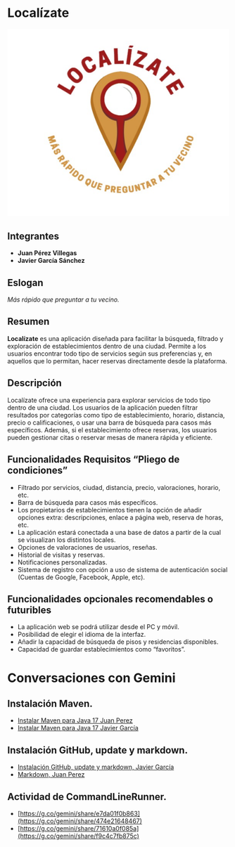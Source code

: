 # Localízate

![LOGO](Imagen/logo.jpeg)

## Integrantes
- **Juan Pérez Villegas**
- **Javier García Sánchez**

## Eslogan
*Más rápido que preguntar a tu vecino.*

## Resumen
**Localízate** es una aplicación diseñada para facilitar la búsqueda, filtrado y exploración de establecimientos dentro de una ciudad. Permite a los usuarios encontrar todo tipo de servicios según sus preferencias y, en aquellos que lo permitan, hacer reservas directamente desde la plataforma.

## Descripción 
Localízate ofrece una experiencia para explorar servicios de todo tipo dentro de una ciudad. Los usuarios de la aplicación pueden filtrar resultados por categorías como tipo de establecimiento, horario, distancia, precio o calificaciones, o usar una barra de búsqueda para casos más específicos. Además, si el establecimiento ofrece reservas, los usuarios pueden gestionar citas o reservar mesas de manera rápida y eficiente.

## Funcionalidades Requisitos “Pliego de condiciones”
- Filtrado por servicios, ciudad, distancia, precio, valoraciones, horario, etc.
- Barra de búsqueda para casos más específicos.
- Los propietarios de establecimientos tienen la opción de añadir opciones extra: descripciones, enlace a página web, reserva de horas, etc.
- La aplicación estará conectada a una base de datos a partir de la cual se visualizan los distintos locales.
- Opciones de valoraciones de usuarios, reseñas.
- Historial de visitas y reservas.
- Notificaciones personalizadas.
- Sistema de registro con opción a uso de sistema de autenticación social (Cuentas de Google, Facebook, Apple, etc).

## Funcionalidades opcionales recomendables o futuribles 
- La aplicación web se podrá utilizar desde el PC y móvil.
- Posibilidad de elegir el idioma de la interfaz.
- Añadir la capacidad de búsqueda de pisos y residencias disponibles.
- Capacidad de guardar establecimientos como “favoritos”.


# Conversaciones con Gemini 
## Instalación Maven.
* [Instalar Maven para Java 17 Juan Perez](https://gemini.google.com/app/4723feb329cd40bc?hl=es-ES)
* [Instalar Maven para Java 17 Javier García](https://g.co/gemini/share/b40ddec899be)

## Instalación GitHub, update y markdown.
* [Instalación GitHub, update y markdown, Javier García](https://g.co/gemini/share/71610a0f085a)
* [Markdown, Juan Perez](https://gemini.google.com/app/f0ff4e1942e3ef37?hl=es-ES)

## Actividad de CommandLineRunner.
* [https://g.co/gemini/share/e7da01f0b863](https://g.co/gemini/share/474e21648467)
* [https://g.co/gemini/share/71610a0f085a](https://g.co/gemini/share/f9c4c7fb875c)
